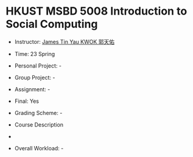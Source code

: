 # HKUST MSBD 5008 Introduction to Social Computing

- Instructor: [James Tin Yau KWOK 郭天佑](https://seng.hkust.edu.hk/about/people/faculty/james-tin-yau-kwok)

- Time: 23 Spring

- Personal Project: -

- Group Project: -

- Assignment: -

- Final: Yes

- Grading Scheme: -

- Course Description

-

- Overall Workload: -